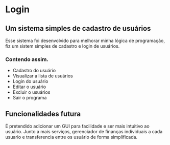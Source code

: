 # Login
## Um sistema simples de cadastro de usuários
Esse sistema foi desenvolvido para melhorar minha lógica de programação, fiz  um sistem simples de cadastro e login de usuários.

### Contendo assim.
- Cadastro do usuário
- Visualizar a lista de usuários
- Login do usuário
- Editar o usuário
- Excluir o usuários
- Sair o programa

## Funcionalidades futura
É pretendido adicionar um GUI para facilidade e ser mais intuitivo ao usuário. Junto a mais serviços, gerenciador de finanças individuais a cada usuario e transferencia entre os usuário de forma simplificada.